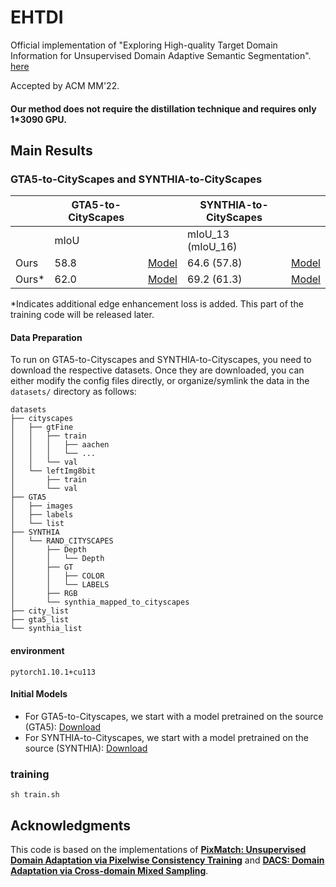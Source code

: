 # EHTDI
Official implementation of "Exploring High-quality Target Domain Information for Unsupervised Domain Adaptive Semantic Segmentation". [here](https://arxiv.org/abs/2208.06100)

Accepted by ACM MM'22.

#### Our method does not require the distillation technique and requires only 1*3090 GPU.

## Main Results

### GTA5-to-CityScapes and SYNTHIA-to-CityScapes
|                      |   GTA5-to-CityScapes|   |   SYNTHIA-to-CityScapes| |
|----------------------|---------------------|---|------------------------|-|
|                      |mIoU                 |   |mIoU_13  (mIoU_16)|
| Ours        |58.8 |   [Model](https://drive.google.com/file/d/1vNQHBitIDAiuY8IkmRDfVBShWX6qDiaC/view?usp=sharing)|  64.6 (57.8) |[Model](https://drive.google.com/file/d/1ICHI3mDpIQn82o5Q-VFOtPPEMLK-Ijf9/view?usp=sharing)  |
| Ours*        |62.0|  [Model](https://drive.google.com/file/d/1YmgnjG2bBIP7U1Egj2Yka4NCXGcF0ctd/view?usp=sharing) |  69.2    (61.3)  |[Model](https://drive.google.com/file/d/1MLh61JU8JGfgdeBWnylFXMjhMh49lasa/view?usp=sharing)  |

*Indicates additional edge enhancement loss is added. This part of the training code will be released later.

#### Data Preparation
To run on GTA5-to-Cityscapes and SYNTHIA-to-Cityscapes, you need to download the respective datasets. Once they are downloaded, you can either modify the config files directly, or organize/symlink the data in the `datasets/` directory as follows: 
```
datasets
├── cityscapes
│   ├── gtFine
│   │   ├── train
│   │   │   ├── aachen
│   │   │   └── ...
│   │   └── val
│   └── leftImg8bit
│       ├── train
│       └── val
├── GTA5
│   ├── images
│   ├── labels
│   └── list
├── SYNTHIA
│   └── RAND_CITYSCAPES
│       ├── Depth
│       │   └── Depth
│       ├── GT
│       │   ├── COLOR
│       │   └── LABELS
│       ├── RGB
│       └── synthia_mapped_to_cityscapes
├── city_list
├── gta5_list
└── synthia_list
```
#### environment
```
pytorch1.10.1+cu113
```

#### Initial Models
 * For GTA5-to-Cityscapes, we start with a model pretrained on the source (GTA5): [Download](https://drive.google.com/file/d/1lpMUoDKZHhoAtx-LRvgkNHdQ7Uq_I7u1/view?usp=sharing)
 * For SYNTHIA-to-Cityscapes, we start with a model pretrained on the source (SYNTHIA): [Download](https://drive.google.com/file/d/1Xuo0WAJosoJP37PAsvaPzczw6v64fVe3/view?usp=sharing)


### training
```
sh train.sh
```

## Acknowledgments

This code is based on the implementations of [**PixMatch: Unsupervised Domain Adaptation via Pixelwise Consistency Training**](https://github.com/lukemelas/pixmatch) and  [**DACS: Domain Adaptation via Cross-domain Mixed Sampling**](https://github.com/vikolss/DACS).
